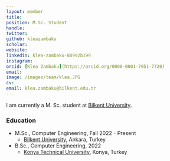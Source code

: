 ```yaml
---
layout: member
title: 
position: M.Sc. Student
handle: 
twitter:
github: kleazambaku
scholar: 
website: 
linkedin: klea-zambaku-88992b199
instagram:
orcid: [Klea Zambaku](https://orcid.org/0000-0001-7951-7720)
email: 
image: /images/team/klea.JPG
cv: 
email: klea.zambaku@bilkent.edu.tr
---
```


I am currently a M. Sc. student at [Bilkent University](http://www.cs.bilkent.edu.tr/).

### Education

- M.Sc., Computer Engineering, Fall 2022 - Present 
  - [Bilkent University](http://www.cs.bilkent.edu.tr/), Ankara, Turkey 
- B.Sc., Computer Engineering, 2022
  - [Konya Technical University](https://www.ktun.edu.tr/en/Birim/Hakkimizda?brm=7mL9IUtl9lsvYJ1yQpEWVw%3D%3D), Konya, Turkey



